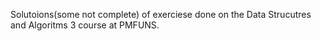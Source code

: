 Solutoions(some not complete) of exerciese done on the Data Strucutres and Algoritms 3 course at PMFUNS.
